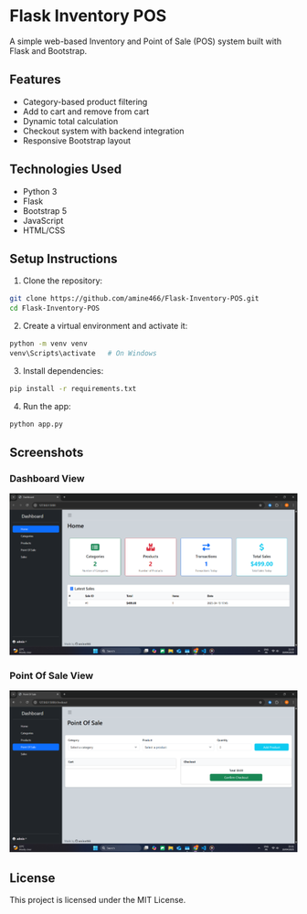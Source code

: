 # Flask Inventory POS

A simple web-based Inventory and Point of Sale (POS) system built with Flask and Bootstrap.

## Features

- Category-based product filtering
- Add to cart and remove from cart
- Dynamic total calculation
- Checkout system with backend integration
- Responsive Bootstrap layout

## Technologies Used

- Python 3
- Flask
- Bootstrap 5
- JavaScript
- HTML/CSS

## Setup Instructions

1. Clone the repository:

```bash
git clone https://github.com/amine466/Flask-Inventory-POS.git
cd Flask-Inventory-POS
```

2. Create a virtual environment and activate it:

```bash
python -m venv venv
venv\Scripts\activate   # On Windows
```

3. Install dependencies:

```bash
pip install -r requirements.txt
```

4. Run the app:

```bash
python app.py
```

## Screenshots

### Dashboard View

![Dashboard](screenshots/dashboard.png)

### Point Of Sale View

![Dashboard](screenshots/pos.png)

## License

This project is licensed under the MIT License.